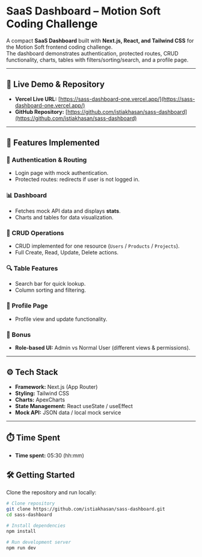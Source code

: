 # SaaS Dashboard – Motion Soft Coding Challenge

A compact **SaaS Dashboard** built with **Next.js, React, and Tailwind CSS** for the Motion Soft frontend coding challenge.  
The dashboard demonstrates authentication, protected routes, CRUD functionality, charts, tables with filters/sorting/search, and a profile page.

---

## 🚀 Live Demo & Repository

- **Vercel Live URL:** [https://sass-dashboard-one.vercel.app/](https://sass-dashboard-one.vercel.app/)  
- **GitHub Repository:** [https://github.com/istiakhasan/sass-dashboard](https://github.com/istiakhasan/sass-dashboard)  

---

## 📌 Features Implemented

### 🔐 Authentication & Routing
- Login page with mock authentication.  
- Protected routes: redirects if user is not logged in.  

### 📊 Dashboard
- Fetches mock API data and displays **stats**.  
- Charts and tables for data visualization.  

### 📝 CRUD Operations
- CRUD implemented for one resource (`Users` / `Products` / `Projects`).  
- Full Create, Read, Update, Delete actions.

### 🔍 Table Features
- Search bar for quick lookup.  
- Column sorting and filtering.  

### 👤 Profile Page
- Profile view and update functionality.  

### 🎁 Bonus
- **Role-based UI:** Admin vs Normal User (different views & permissions).

---

## ⚙️ Tech Stack

- **Framework:** Next.js (App Router)  
- **Styling:** Tailwind CSS  
- **Charts:** ApexCharts  
- **State Management:** React useState / useEffect  
- **Mock API:** JSON data / local mock service  

---
## ⏱️ Time Spent

- **Time spent:** 05:30 (hh:mm)

## 🛠️ Getting Started

Clone the repository and run locally:

```bash
# Clone repository
git clone https://github.com/istiakhasan/sass-dashboard.git
cd sass-dashboard

# Install dependencies
npm install

# Run development server
npm run dev
